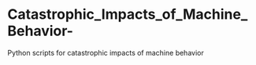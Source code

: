 # Catastrophic_Impacts_of_Machine_Behavior-
Python scripts for catastrophic impacts of machine behavior
